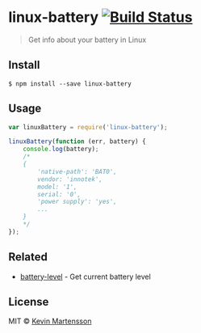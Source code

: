 # linux-battery [![Build Status](https://travis-ci.org/kevva/linux-battery.svg?branch=master)](https://travis-ci.org/kevva/linux-battery)

> Get info about your battery in Linux


## Install

```
$ npm install --save linux-battery
```


## Usage

```js
var linuxBattery = require('linux-battery');

linuxBattery(function (err, battery) {
	console.log(battery);
	/*
	{
		'native-path': 'BAT0',
		vendor: 'innotek',
		model: '1',
		serial: '0',
		'power supply': 'yes',
		...
	}
	*/
});
```


## Related

* [battery-level](https://github.com/gillstrom/battery-level) - Get current battery level


## License

MIT © [Kevin Martensson](http://github.com/kevva)
